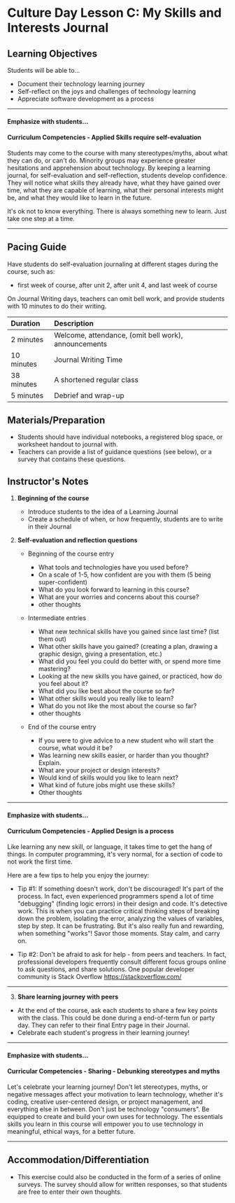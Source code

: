 # Culture Day Lesson C: My Skills and Interests Journal

## Learning Objectives
Students will be able to...
* Document their technology learning journey
* Self-reflect on the joys and challenges of technology learning
* Appreciate software development as a process

---
#### Emphasize with students...

#### Curriculum Competencies - Applied Skills require self-evaluation

Students may come to the course with many stereotypes/myths, about what they can do, or can't do.  Minority groups may experience greater hesitations and apprehension about technology.  By keeping a learning journal, for self-evaluation and self-reflection,  students develop confidence.   They will notice what skills they already have, what they have gained over time, what they are capable of learning, what their personal interests might be, and what they would like to learn in the future. 

It's ok not to know everything.  There is always something new to learn.  Just take one step at a time. 

---

## Pacing Guide
Have students do self-evaluation journaling at different stages during the course, such as:
  * first week of course, after unit 2, after unit 4, and last week of course
  
On Journal Writing days, teachers can omit bell work, and provide students with 10 minutes to do their writing.

  | Duration | Description |
| :--- | :--- |
| 2 minutes | Welcome, attendance, (omit bell work), announcements |
| 10 minutes | Journal Writing Time |
| 38 minutes | A shortened regular class |
| 5 minutes | Debrief and wrap-up |

## Materials/Preparation
* Students should have individual notebooks, a registered blog space, or worksheet handout to journal with.
* Teachers can provide a list of guidance questions (see below), or a survey that contains these questions. 

## Instructor's Notes

1.  **Beginning of the course** 
    * Introduce students to the idea of a Learning Journal
    * Create a schedule of when, or how frequently, students are to write in their Journal
  
2. **Self-evaluation and reflection questions**
   * Beginning of the course entry
      * What tools and technologies have you used before?
      * On a scale of 1-5, how confident are you with them (5 being super-confident)
      * What do you look forward to learning in this course?
      * What are your worries and concerns about this course?
      * other thoughts
   * Intermediate entries
      * What new technical skills have you gained since last time?  (list them out)
      * What other skills have you gained?  (creating a plan, drawing a graphic design, giving a presentation, etc.)
      * What did you feel you could do better with, or spend more time mastering?
      * Looking at the new skills you have gained, or practiced, how do you feel about it?
      * What did you like best about the course so far?
      * What other skills would you really like to learn?
      * What do you not like the most about the course so far?
      * other thoughts
   
   * End of the course entry
     * If you were to give advice to a new student who will start the course, what would it be?
     * Was learning new skills easier, or harder than you thought?  Explain.
     * What are your project or design interests?
     * Would kind of skills would you like to learn next?
     * What kind of future jobs might use these skills?
     * Other thoughts
---
#### Emphasize with students...

#### Curriculum Competencies - Applied Design is a process

Like learning any new skill, or language, it takes time to get the hang of things.  In computer programming, it's very normal, for a section of code to not work the first time. 

Here are a few tips to help you enjoy the journey: 

  * Tip #1:    If something doesn't work, don't be discouraged!   It's part of the process.   In fact, even experienced programmers spend a lot of time "debugging" (finding logic errors) in their design and code.  It's detective work.  This is when you can practice critical thinking steps of breaking down the problem, isolating the error, analyzing the values of variables, step by step.  It can be frustrating.  But it's also really fun and rewarding, when something "works"!   Savor those moments.  Stay calm, and carry on. 

  * Tip #2:    Don't be afraid to ask for help - from peers and teachers.  In fact, professional developers frequently consult different focus groups online to ask questions, and share solutions.   One popular developer community is Stack Overflow https://stackoverflow.com/

---

 
 3.  **Share learning journey with peers**
 
   * At the end of the course, ask each students to share a few key points with the class. This could be done during a end-of-term fun or party day.  They can refer to their final Entry page in their Journal.
   * Celebrate each student's progress in their learning journey!
 
 ---
 #### Emphasize with students...
 
 #### Curricular Competencies - Sharing - Debunking stereotypes and myths
 
Let's celebrate your learning journey!  Don't let stereotypes, myths, or negative messages affect your motivation to learn technology, whether it's coding, creative user-centered design, or project management, and everything else in between.  Don't just be technology "consumers".  Be equipped to create and build your own uses for technology.  The essentials skills you learn in this course will empower you to use technology in meaningful, ethical ways, for a better future. 
 
 ---

## Accommodation/Differentiation
* This exercise could also be conducted in the form of a series of online surveys.  The survey should allow for written responses, so that students are free to enter their own thoughts.
